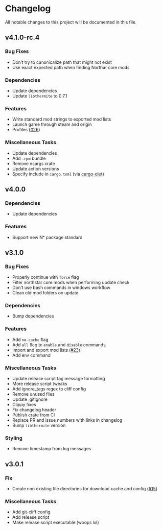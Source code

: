 # Changelog

All notable changes to this project will be documented in this file.


## v4.1.0-rc.4

### Bug Fixes

- Don't try to canonicalize path that might not exist
- Use exact expected path when finding Northar core mods

### Dependencies

- Update dependencies
- Update `libthermite` to 0.7.1

### Features

- Write standard mod strings to exported mod lists
- Launch game through steam and origin
- Profiles ([#26](https://github.com/anactualemerald/papa/pull/26))

### Miscellaneous Tasks

- Update dependencies
- Add `.rpm` bundle
- Remove nsargs crate
- Update action versions
- Specify include in `Cargo.toml` (via [cargo-diet](https://github.com/the-lean-crate/cargo-diet))

## v4.0.0

### Dependencies

- Update dependencies

### Features

- Support new N* package standard

## v3.1.0

### Bug Fixes

- Properly continue with `force` flag
- Filter northstar core mods when performing update check
- Don't use bash commands in windows workflow
- Clean old mod folders on update

### Dependencies

- Bump dependencies

### Features

- Add `no-cache` flag
- Add `all` flag to `enable` and `disable` commands
- Import and export mod lists ([#23](https://github.com/anactualemerald/papa/pull/23))
- Add env command

### Miscellaneous Tasks

- Update release script tag message formatting
- More release script tweaks
- Add ignore_tags regex to cliff config
- Remove unused files
- Update .gitignore
- Clippy fixes
- Fix changelog header
- Publish crate from CI
- Replace PR and issue numbers with links in changelog
- Bump `libthermite` version

### Styling

- Remove timestamp from log messages

## v3.0.1

### Fix

- Create non existing file directories for download cache and config ([#15](https://github.com/anactualemerald/papa/pull/15))

### Miscellaneous Tasks

- Add git-cliff config
- Add release script
- Make release script executable (woops lol)

<!-- generated by git-cliff -->
